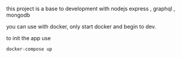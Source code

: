 
this project is a base to development with nodejs express , graphql , mongodb

you can use with docker, only start docker and begin to dev.

to init the app use 
```
docker-compose up
```
